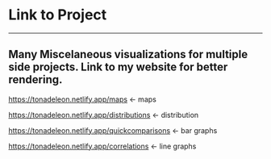 # Link to Project

---
Many Miscelaneous visualizations for multiple side projects. Link to my website for better rendering.
---

https://tonadeleon.netlify.app/maps <- maps

https://tonadeleon.netlify.app/distributions <- distribution

https://tonadeleon.netlify.app/quickcomparisons <- bar graphs

https://tonadeleon.netlify.app/correlations <- line graphs